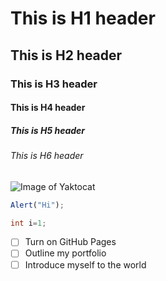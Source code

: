# This is H1 header
## This is H2 header
### This is H3 header
#### This is H4 header
##### This is H5 header
###### This is H6 header



![Image of Yaktocat](https://octodex.github.com/images/yaktocat.png)


```javascript
Alert("Hi");
```
```c#
int i=1;
```
- [ ] Turn on GitHub Pages
- [ ] Outline my portfolio
- [ ] Introduce myself to the world

